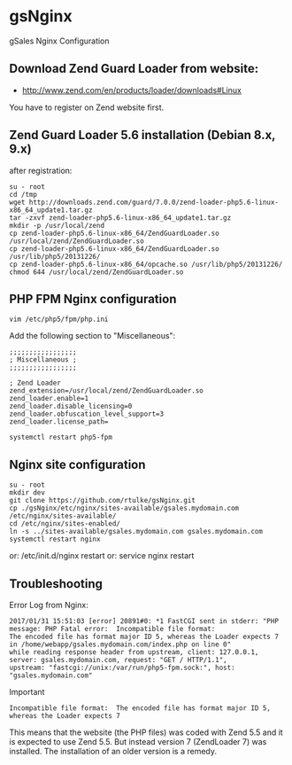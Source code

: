 # gsNginx
gSales Nginx Configuration


## Download Zend Guard Loader from website:

- <http://www.zend.com/en/products/loader/downloads#Linux>

You have to register on Zend website first.

## Zend Guard Loader 5.6 installation (Debian 8.x, 9.x)

after registration:

~~~
su - root
cd /tmp
wget http://downloads.zend.com/guard/7.0.0/zend-loader-php5.6-linux-x86_64_update1.tar.gz
tar -zxvf zend-loader-php5.6-linux-x86_64_update1.tar.gz
mkdir -p /usr/local/zend 
cp zend-loader-php5.6-linux-x86_64/ZendGuardLoader.so /usr/local/zend/ZendGuardLoader.so
cp zend-loader-php5.6-linux-x86_64/ZendGuardLoader.so /usr/lib/php5/20131226/
cp zend-loader-php5.6-linux-x86_64/opcache.so /usr/lib/php5/20131226/
chmod 644 /usr/local/zend/ZendGuardLoader.so
~~~

## PHP FPM Nginx configuration

~~~
vim /etc/php5/fpm/php.ini 
~~~

Add the following section to "Miscellaneous":

~~~
;;;;;;;;;;;;;;;;;
; Miscellaneous ;
;;;;;;;;;;;;;;;;;

; Zend Loader
zend_extension=/usr/local/zend/ZendGuardLoader.so 
zend_loader.enable=1 
zend_loader.disable_licensing=0 
zend_loader.obfuscation_level_support=3 
zend_loader.license_path=
~~~

~~~
systemctl restart php5-fpm
~~~


## Nginx site configuration

~~~
su - root
mkdir dev
git clone https://github.com/rtulke/gsNginx.git
cp ./gsNginx/etc/nginx/sites-available/gsales.mydomain.com /etc/nginx/sites-available/
cd /etc/nginx/sites-enabled/
ln -s ../sites-available/gsales.mydomain.com gsales.mydomain.com
systemctl restart nginx
~~~

or: /etc/init.d/nginx restart
or: service nginx restart

## Troubleshooting

Error Log from Nginx:

~~~
2017/01/31 15:51:03 [error] 20891#0: *1 FastCGI sent in stderr: "PHP message: PHP Fatal error:  Incompatible file format: 
The encoded file has format major ID 5, whereas the Loader expects 7 in /home/webapp/gsales.mydomain.com/index.php on line 0" 
while reading response header from upstream, client: 127.0.0.1, server: gsales.mydomain.com, request: "GET / HTTP/1.1",
upstream: "fastcgi://unix:/var/run/php5-fpm.sock:", host: "gsales.mydomain.com"
~~~

Important 

~~~
Incompatible file format:  The encoded file has format major ID 5, whereas the Loader expects 7
~~~

This means that the website (the PHP files) was coded with Zend 5.5 and it is expected to use Zend 5.5.
But instead version 7 (ZendLoader 7) was installed. The installation of an older version is a remedy.
